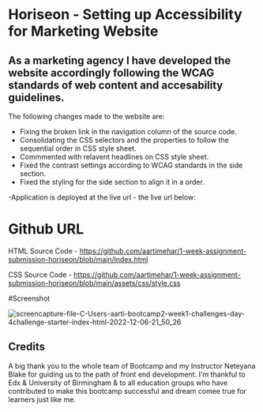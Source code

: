 # Horiseon - Setting up Accessibility for Marketing Website 
 
 ## As a marketing agency I have developed the website accordingly following the WCAG standards of web content and accesability guidelines. 

  The following changes made to the website are: 

- Fixing the broken link in the navigation column of the source code. 
- Consolidating the CSS selectors and the properties to follow the sequential order in CSS style sheet.
- Commmented with relavent headlines on CSS style sheet.
- Fixed the contrast settings according to WCAG standards in the side section.
- Fixed the styling for the side section to align it in a order. 

-Application is deployed at the live url -  the live url below:

#  Github URL 

HTML Source Code -  https://github.com/aartimehar/1-week-assignment-submission-horiseon/blob/main/index.html

CSS  Source Code -  https://github.com/aartimehar/1-week-assignment-submission-horiseon/blob/main/assets/css/style.css

#Screenshot

![screencapture-file-C-Users-aarti-bootcamp2-week1-challenges-day-4challenge-starter-index-html-2022-12-06-21_50_26](https://user-images.githubusercontent.com/113493756/206030564-841328b3-c5b7-4949-a029-6c32ce2b658b.png)

 
  ## Credits 
 
 A big thank you to the whole team of Bootcamp and my Instructor Neteyana Blake for guiding us to the path of front end development. I'm thankful to Edx & University of Birmingham & to all education groups who have contributed to make this bootcamp successful and dream comee true for learners just like me. 
 
 
 
 
 
